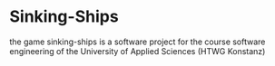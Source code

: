 # Sinking-Ships
the game sinking-ships is a software project for the course software engineering of the University of Applied Sciences (HTWG Konstanz)

